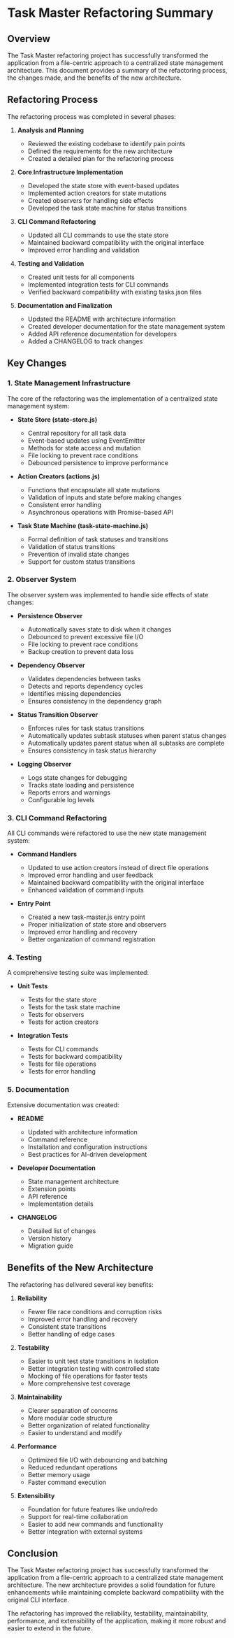 # Task Master Refactoring Summary

## Overview

The Task Master refactoring project has successfully transformed the application from a file-centric approach to a centralized state management architecture. This document provides a summary of the refactoring process, the changes made, and the benefits of the new architecture.

## Refactoring Process

The refactoring process was completed in several phases:

1. **Analysis and Planning**
   - Reviewed the existing codebase to identify pain points
   - Defined the requirements for the new architecture
   - Created a detailed plan for the refactoring process

2. **Core Infrastructure Implementation**
   - Developed the state store with event-based updates
   - Implemented action creators for state mutations
   - Created observers for handling side effects
   - Developed the task state machine for status transitions

3. **CLI Command Refactoring**
   - Updated all CLI commands to use the state store
   - Maintained backward compatibility with the original interface
   - Improved error handling and validation

4. **Testing and Validation**
   - Created unit tests for all components
   - Implemented integration tests for CLI commands
   - Verified backward compatibility with existing tasks.json files

5. **Documentation and Finalization**
   - Updated the README with architecture information
   - Created developer documentation for the state management system
   - Added API reference documentation for developers
   - Added a CHANGELOG to track changes

## Key Changes

### 1. State Management Infrastructure

The core of the refactoring was the implementation of a centralized state management system:

- **State Store (state-store.js)**
  - Central repository for all task data
  - Event-based updates using EventEmitter
  - Methods for state access and mutation
  - File locking to prevent race conditions
  - Debounced persistence to improve performance

- **Action Creators (actions.js)**
  - Functions that encapsulate all state mutations
  - Validation of inputs and state before making changes
  - Consistent error handling
  - Asynchronous operations with Promise-based API

- **Task State Machine (task-state-machine.js)**
  - Formal definition of task statuses and transitions
  - Validation of status transitions
  - Prevention of invalid state changes
  - Support for custom status transitions

### 2. Observer System

The observer system was implemented to handle side effects of state changes:

- **Persistence Observer**
  - Automatically saves state to disk when it changes
  - Debounced to prevent excessive file I/O
  - File locking to prevent race conditions
  - Backup creation to prevent data loss

- **Dependency Observer**
  - Validates dependencies between tasks
  - Detects and reports dependency cycles
  - Identifies missing dependencies
  - Ensures consistency in the dependency graph

- **Status Transition Observer**
  - Enforces rules for task status transitions
  - Automatically updates subtask statuses when parent status changes
  - Automatically updates parent status when all subtasks are complete
  - Ensures consistency in task status hierarchy

- **Logging Observer**
  - Logs state changes for debugging
  - Tracks state loading and persistence
  - Reports errors and warnings
  - Configurable log levels

### 3. CLI Command Refactoring

All CLI commands were refactored to use the new state management system:

- **Command Handlers**
  - Updated to use action creators instead of direct file operations
  - Improved error handling and user feedback
  - Maintained backward compatibility with the original interface
  - Enhanced validation of command inputs

- **Entry Point**
  - Created a new task-master.js entry point
  - Proper initialization of state store and observers
  - Improved error handling and recovery
  - Better organization of command registration

### 4. Testing

A comprehensive testing suite was implemented:

- **Unit Tests**
  - Tests for the state store
  - Tests for the task state machine
  - Tests for observers
  - Tests for action creators

- **Integration Tests**
  - Tests for CLI commands
  - Tests for backward compatibility
  - Tests for file operations
  - Tests for error handling

### 5. Documentation

Extensive documentation was created:

- **README**
  - Updated with architecture information
  - Command reference
  - Installation and configuration instructions
  - Best practices for AI-driven development

- **Developer Documentation**
  - State management architecture
  - Extension points
  - API reference
  - Implementation details

- **CHANGELOG**
  - Detailed list of changes
  - Version history
  - Migration guide

## Benefits of the New Architecture

The refactoring has delivered several key benefits:

1. **Reliability**
   - Fewer file race conditions and corruption risks
   - Improved error handling and recovery
   - Consistent state transitions
   - Better handling of edge cases

2. **Testability**
   - Easier to unit test state transitions in isolation
   - Better integration testing with controlled state
   - Mocking of file operations for faster tests
   - More comprehensive test coverage

3. **Maintainability**
   - Clearer separation of concerns
   - More modular code structure
   - Better organization of related functionality
   - Easier to understand and modify

4. **Performance**
   - Optimized file I/O with debouncing and batching
   - Reduced redundant operations
   - Better memory usage
   - Faster command execution

5. **Extensibility**
   - Foundation for future features like undo/redo
   - Support for real-time collaboration
   - Easier to add new commands and functionality
   - Better integration with external systems

## Conclusion

The Task Master refactoring project has successfully transformed the application from a file-centric approach to a centralized state management architecture. The new architecture provides a solid foundation for future enhancements while maintaining complete backward compatibility with the original CLI interface.

The refactoring has improved the reliability, testability, maintainability, performance, and extensibility of the application, making it more robust and easier to extend in the future.
